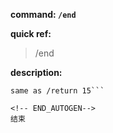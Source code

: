 <!-- BEGIN_AUTOGEN: do NOT edit in this block -->

**command: `/end`**

**quick ref:**
> /end

**description:**

```
same as /return 15```

<!-- END_AUTOGEN-->
结束